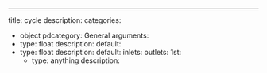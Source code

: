---
title: cycle
description:
categories:
 - object
pdcategory: General
arguments:
- type: float
  description:
  default:
- type: float
  description:
  default:
inlets:
outlets:
  1st:
  - type: anything
    description:
